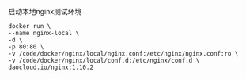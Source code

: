 启动本地nginx测试环境


    docker run \
    --name nginx-local \
    -d \
    -p 80:80 \
    -v /code/docker/nginx/local/nginx.conf:/etc/nginx/nginx.conf:ro \
    -v /code/docker/nginx/local/conf.d:/etc/nginx/conf.d \
    daocloud.io/nginx:1.10.2
